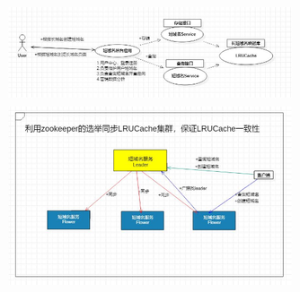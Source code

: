 


![usecase](https://github.com/hardenCN/shortUrl/raw/master/short_url_distributed/doc/usecase.jpg)


![distributed1](https://github.com/hardenCN/shortUrl/raw/master/short_url_distributed/doc/distributed1.jpg)





